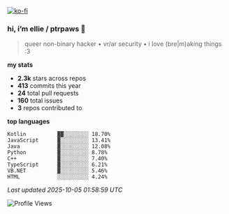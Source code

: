 [![ko-fi](https://ko-fi.com/img/githubbutton_sm.svg)](https://ko-fi.com/R6R1657BK)

### hi, i’m ellie / ptrpaws 🌸

> queer non-binary hacker • vr/ar security • i love (bre|m)aking things :3

**my stats**
- **2.3k** stars across repos
- **413** commits this year
- **24** total pull requests
- **160** total issues
- **3** repos contributed to

**top languages**
```
Kotlin          ▓▓░░░░░░░░ 18.70%
JavaScript      ▓░░░░░░░░░ 13.41%
Java            ▓░░░░░░░░░ 12.08%
Python          ▓░░░░░░░░░ 8.78%
C++             ▓░░░░░░░░░ 7.40%
TypeScript      ▓░░░░░░░░░ 6.21%
VB.NET          ▓░░░░░░░░░ 5.46%
HTML            ░░░░░░░░░░ 4.24%
```

_Last updated 2025-10-05 01:58:59 UTC_

![Profile Views](https://komarev.com/ghpvc/?username=ptrpaws&color=grey&base=35291)
